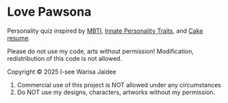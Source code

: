 # Love Pawsona

Personality quiz inspired by [MBTI](https://www.16personalities.com/free-personality-test), [Innate Personality Traits](https://typeofyou.alltheway.tw/en/), and [Cake resume](https://www.cakeresume.com/campaigns/what-cake-r-u/en?locale=en).

Please do not use my code, arts without permission! 
Modification, redistribution of this code is not allowed.

Copyright &copy; 2025 I-see Warisa Jaidee

1. Commercial use of this project is NOT allowed under any circumstances
2. Do NOT use my designs, characters, artworks without my permission.
